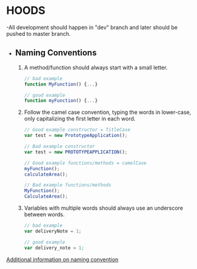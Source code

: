 # HOODS


-All development should happen in "dev" branch  and later should be pushed to master branch.


- ## Naming Conventions

     1. A method/function should always start with a small letter.

        ```javascript
        // bad example
        function MyFunction() {...}

        // good example
        function myFunction() {...}
        ```

     2. Follow the camel case convention, typing the words in lower-case, only capitalizing the first letter in each word.

        ```javascript
        // Good example constructor = TitleCase
        var test = new PrototypeApplication();

        // Bad example constructor
        var test = new PROTOTYPEAPPLICATION();

        // Good example functions/methods = camelCase
        myFunction();
        calculateArea();

        // Bad example functions/methods
        MyFunction();
        CalculateArea();  
        ```

     3. Variables with multiple words should always use an underscore between words.

        ```javascript
        // bad example
        var deliveryNote = 1;

        // good example
        var delivery_note = 1;
        ```



[Additional information on naming convention](http://www.j-io.org/Javascript-Naming_Conventions/#naming-conventions)

